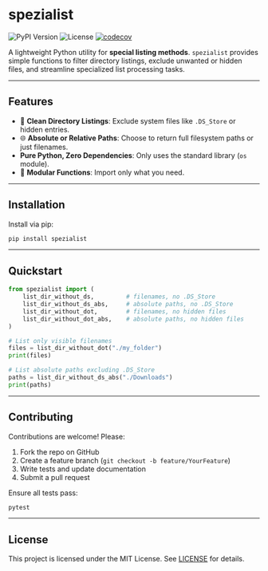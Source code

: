 # spezialist

![PyPI Version](https://img.shields.io/pypi/v/spezialist)
![License](https://img.shields.io/pypi/l/spezialist)
[![codecov](https://codecov.io/gh/BlueSpacePotato/spezialist/graph/badge.svg?token=MJJGOIWYUG)](https://codecov.io/gh/BlueSpacePotato/spezialist)

A lightweight Python utility for **special listing methods**. `spezialist` provides simple functions to filter directory listings, exclude unwanted or hidden files, and streamline specialized list processing tasks.

---

## Features

* 📁 **Clean Directory Listings**: Exclude system files like `.DS_Store` or hidden entries.
* 🌐 **Absolute or Relative Paths**: Choose to return full filesystem paths or just filenames.
*  **Pure Python, Zero Dependencies**: Only uses the standard library (`os` module).
* 🧩 **Modular Functions**: Import only what you need.

---

## Installation

Install via pip:

```bash
pip install spezialist
```

---

## Quickstart

```python
from spezialist import (
    list_dir_without_ds,         # filenames, no .DS_Store
    list_dir_without_ds_abs,     # absolute paths, no .DS_Store
    list_dir_without_dot,        # filenames, no hidden files
    list_dir_without_dot_abs,    # absolute paths, no hidden files
)

# List only visible filenames
files = list_dir_without_dot("./my_folder")
print(files)

# List absolute paths excluding .DS_Store
paths = list_dir_without_ds_abs("./Downloads")
print(paths)
```

---

## Contributing

Contributions are welcome! Please:

1. Fork the repo on GitHub
2. Create a feature branch (`git checkout -b feature/YourFeature`)
3. Write tests and update documentation
4. Submit a pull request

Ensure all tests pass:

```bash
pytest
```

---

## License

This project is licensed under the MIT License. See [LICENSE](LICENSE) for details.
